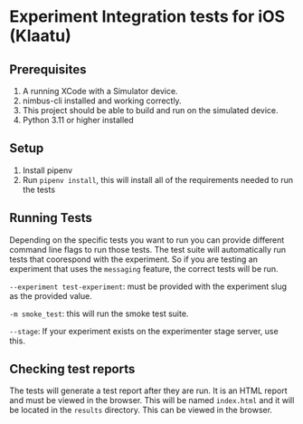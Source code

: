 # Experiment Integration tests for iOS (Klaatu)


## Prerequisites


1. A running XCode with a Simulator device.
2. nimbus-cli installed and working correctly.
3. This project should be able to build and run on the simulated device.
4. Python 3.11 or higher installed


## Setup


1. Install pipenv
2. Run `pipenv install`, this will install all of the requirements needed to run the tests


## Running Tests


Depending on the specific tests you want to run you can provide different command line flags to run those tests. The test suite will automatically run tests that coorespond with the experiment. So if you are testing an experiment that uses the `messaging` feature, the correct tests will be run.


`--experiment test-experiment`: must be provided with the experiment slug as the provided value.


`-m smoke_test`: this will run the smoke test suite.

`--stage`: If your experiment exists on the experimenter stage server, use this.


## Checking test reports


The tests will generate a test report after they are run. It is an HTML report and must be viewed in the browser. This will be named `index.html` and it will be located in the `results` directory. This can be viewed in the browser.
